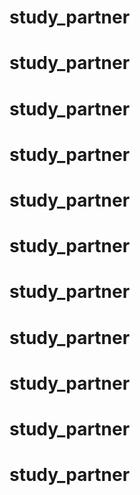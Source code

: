 # study_partner
# study_partner
# study_partner
# study_partner
# study_partner
# study_partner
# study_partner
# study_partner
# study_partner
# study_partner
# study_partner
